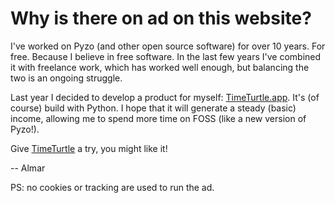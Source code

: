 # Why is there on ad  on this website?

I've worked on Pyzo (and other open source software) for over 10 years.
For free. Because I believe in free software. In the last few years I've
combined it with freelance work, which has worked well enough, but
balancing the two is an ongoing struggle.

Last year I decided to develop a product for myself: [TimeTurtle.app](https://timeturtle.app).
It's (of course) build with Python. I hope that it will generate a steady (basic) income,
allowing me to spend more time on FOSS (like a new version of Pyzo!).

Give [TimeTurtle](https://timeturtle.app) a try, you might like it!

-- Almar

PS: no cookies or tracking are used to run the ad.
